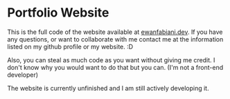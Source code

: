 # Portfolio Website
This is the full code of the website available at [ewanfabiani.dev](https://ewanfabiani.dev). If you have any questions, or want to collaborate with me contact me at the information listed on my github profile or my website. :D

Also, you can steal as much code as you want without giving me credit. I don't know why you would want to do that but you can. (I'm not a front-end developer)

The website is currently unfinished and I am still actively developing it.
